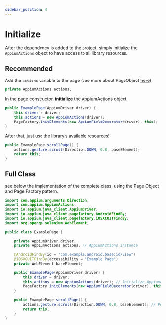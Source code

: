 ```yaml
---
sidebar_position: 4
---
```


# Initialize

After the dependency is added to the project, simply initialize the `AppiumActions` object to have access to all library resources.

## Recommended

Add the `actions` variable to the page (see more about PageObject [here](https://github.com/appium/java-client/blob/master/docs/Page-objects.md))

```java
private AppiumActions actions;
```

In the page constructor, **initialize** the AppiumActions object.

```java
public ExamplePage(AppiumDriver driver) {
    this.driver = driver;
    this.actions = new AppiumActions(driver);
    PageFactory.initElements(new AppiumFieldDecorator(driver), this);
}
```

After that, just use the library’s available resources!

```java
public ExamplePage scrollPage() {
    actions.gesture.scroll(Direction.DOWN, 0.8, baseElement);
    return this;
}
```

## Full Class

see below the implementation of the complete class, using the Page Object and Page Factory pattern.

```java
import com.appium.arguments.Direction;
import com.appium.AppiumActions;
import io.appium.java_client.AppiumDriver;
import io.appium.java_client.pagefactory.AndroidFindBy;
import io.appium.java_client.pagefactory.iOSXCUITFindBy;
import org.openqa.selenium.WebElement;

public class ExamplePage {

    private AppiumDriver driver;
    private AppiumActions actions; // AppiumActions instance

    @AndroidFindBy(id = "com.example.android.base:id/view")
    @iOSXCUITFindBy(accessibility = "Example Page")
    private WebElement baseElement;

    public ExamplePage(AppiumDriver driver) {
        this.driver = driver;
        this.actions = new AppiumActions(driver); // Initialize AppiumActions
        PageFactory.initElements(new AppiumFieldDecorator(driver), this);
    }

    public ExamplePage scrollPage() {
        actions.gesture.scroll(Direction.DOWN, 0.8, baseElement); // Perform a scroll gesture
        return this;
    }
}
```